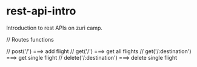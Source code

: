 # rest-api-intro
Introduction to rest APIs on zuri camp. 

// Routes functions

// post('/') ===> add flight
// get('/') ===> get all flights
// get('/:destination') ===> get single flight
// delete('/:destination') ===> delete single flight